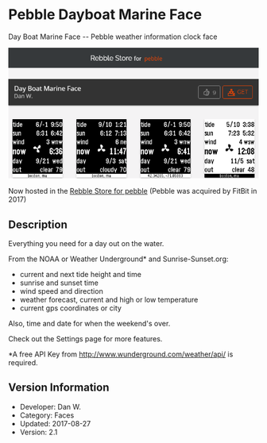 # Pebble Dayboat Marine Face
Day Boat Marine Face -- Pebble weather information clock face

![](RebbleStore.png)

Now hosted in the [Rebble Store for pebble](http://store-beta.rebble.io/app/5664e0d92369a756d700000a) (Pebble was acquired by FitBit in 2017)

## Description

Everything you need for a day out on the water.

From the NOAA or Weather Underground* and Sunrise-Sunset.org:

- current and next tide height and time
- sunrise and sunset time
- wind speed and direction
- weather forecast, current and high or low temperature
- current gps coordinates or city

Also, time and date for when the weekend's over.

Check out the Settings page for more features.

*A free API Key from http://www.wunderground.com/weather/api/ is required.

## Version Information

- Developer: Dan W.
- Category: Faces
- Updated: 2017-08-27
- Version: 2.1

